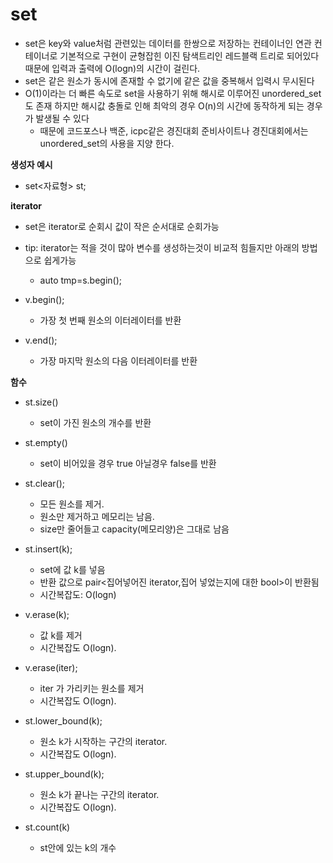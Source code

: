 # set

- set은 key와 value처럼 관련있는 데이터를 한쌍으로 저장하는 컨테이너인 연관 컨테이너로 기본적으로 구현이 균형잡힌 이진 탐색트리인 레드블랙 트리로 되어있다
때문에 입력과 출력에 O(logn)의 시간이 걸린다.
- set은 같은 원소가 동시에 존재할 수 없기에 같은 값을 중복해서 입력시 무시된다
- O(1)이라는 더 빠른 속도로 set을 사용하기 위해 해시로 이루어진 unordered_set도 존재 하지만 해시값 충돌로 인해 최악의 경우  O(n)의 시간에 동작하게 되는 경우가 발생될 수 있다
  - 때문에 코드포스나 백준, icpc같은 경진대회 준비사이트나 경진대회에서는 unordered_set의 사용을 지양 한다. 

**생성자 예시**
- set<자료형> st;


**iterator**
- set은 iterator로 순회시 값이 작은 순서대로 순회가능
- tip: iterator는 적을 것이 많아 변수를 생성하는것이 비교적 힘들지만 아래의 방법으로 쉽게가능
  - auto tmp=s.begin();

- v.begin();
  - 가장 첫 번째 원소의 이터레이터를 반환
 
- v.end();
  - 가장 마지막 원소의 다음 이터레이터를 반환

  
**함수**

- st.size() 
  - set이 가진 원소의 개수를 반환
  
- st.empty()
  - set이 비어있을 경우 true 아닐경우 false를 반환

- st.clear(); 
  - 모든 원소를 제거.
  - 원소만 제거하고 메모리는 남음.
  - size만 줄어들고 capacity(메모리양)은 그대로 남음

- st.insert(k); 
  - set에 값 k를 넣음
  - 반환 값으로 pair<집어넣어진 iterator,집어 넣었는지에 대한 bool>이 반환됨
  - 시간복잡도: O(logn)

- v.erase(k); 
  - 값 k를 제거
  - 시간복잡도 O(logn).

- v.erase(iter); 
  - iter 가 가리키는 원소를 제거
  - 시간복잡도 O(logn).

- st.lower_bound(k); 
  - 원소 k가 시작하는 구간의 iterator.
  - 시간복잡도 O(logn).

- st.upper_bound(k); 
  - 원소 k가 끝나는 구간의 iterator.
  - 시간복잡도 O(logn).

- st.count(k)
  - st안에 있는 k의 개수
